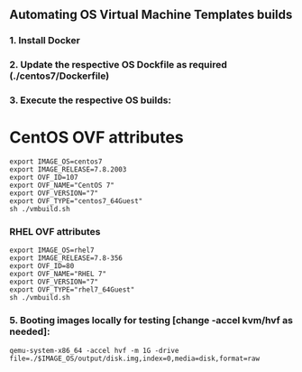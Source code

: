 ## Automating OS Virtual Machine Templates builds

### 1. Install Docker

### 2. Update the respective OS Dockfile as required (./centos7/Dockerfile)

### 3. Execute the respective OS builds:

# CentOS OVF attributes
```
export IMAGE_OS=centos7
export IMAGE_RELEASE=7.8.2003
export OVF_ID=107
export OVF_NAME="CentOS 7"
export OVF_VERSION="7"
export OVF_TYPE="centos7_64Guest"
sh ./vmbuild.sh
```

### RHEL OVF attributes
```
export IMAGE_OS=rhel7
export IMAGE_RELEASE=7.8-356
export OVF_ID=80
export OVF_NAME="RHEL 7"
export OVF_VERSION="7"
export OVF_TYPE="rhel7_64Guest"
sh ./vmbuild.sh
```

### 5. Booting images locally for testing [change -accel kvm/hvf as needed]:
```shell
qemu-system-x86_64 -accel hvf -m 1G -drive file=./$IMAGE_OS/output/disk.img,index=0,media=disk,format=raw
```